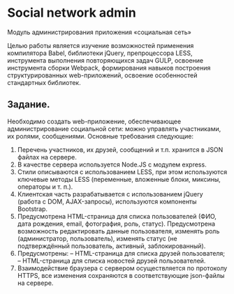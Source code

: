 # Social network admin
Модуль администрирования приложения «социальная сеть»

Целью работы является изучение возможностей применения компилятора Babel, библиотеки jQuery, препроцессора LESS, инструмента выполнения повторяющихся задач GULP, освоение инструмента сборки Webpack, формирования навыков построения структурированных web-приложений, освоение особенностей стандартных библиотек.

## Задание.
Необходимо создать web-приложение, обеспечивающее администрирование социальной сети: можно управлять участниками, их ролями, сообщениями. Основные требования следующие:
1. Перечень участников, их друзей, сообщений и т.п. хранится в JSON файлах на сервере.
2. В качестве сервера используется Node.JS с модулем express.
4. Стили описываются с использованием LESS, при этом используются ключевые методы LESS (переменные, вложенные блоки, миксины, операторы и т. п.).
5. Клиентская часть разрабатывается с использованием jQuery (работа с DOM, AJAX-запросы), используются компоненты Bootstrap.
6. Предусмотрена HTML-страница для списка пользователей (ФИО, дата рождения, email, фотография, роль, статус). Предусмотрена возможность редактировать данные пользователя, изменять роль (администратор, пользователь), изменять статус (не подтверждённый пользователь, активный, заблокированный).
7. Предусмотрены:
– HTML-страница для списка друзей пользователя;
– HTML-страница для списка новостей друзей пользователей.
8. Взаимодействие браузера с сервером осуществляется по протоколу
HTTPS, все изменения сохраняются в соответствующие json-файлы на сервере.
